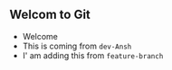 ## Welcom to Git

- Welcome
- This is coming from `dev-Ansh`
- I' am adding this from `feature-branch`
